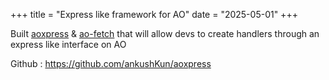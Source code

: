 +++
title = "Express like framework for AO"
date = "2025-05-01"
+++

Built [aoxpress](https://apm.betteridea.dev/pkg?id=@apm/aoxpress) & [ao-fetch](https://www.npmjs.com/package/ao-fetch) that will allow devs to create handlers through an express like interface on AO

Github : https://github.com/ankushKun/aoxpress